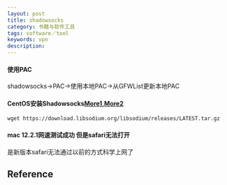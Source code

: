 ```yaml
---
layout: post
title: shadowsocks
category: 书籍与软件工具
tags: software／tool
keywords: vpn
description: 
---
```


#### 使用PAC

shadowsocks->PAC->使用本地PAC->从GFWList更新本地PAC

#### CentOS安装Shadowsocks[More1](https://github.com/Shadowsocks-Wiki/shadowsocks/blob/master/6-linux-setup-guide-cn.md),[More2](https://blog.csdn.net/lengconglin/article/details/77655845)

```
wget https://download.libsodium.org/libsodium/releases/LATEST.tar.gz
```

#### mac 12.2.1网速测试成功 但是safari无法打开

是新版本safari无法通过以前的方式科学上网了

## Reference

